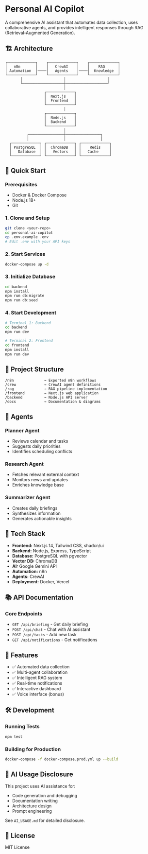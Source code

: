 # Personal AI Copilot

A comprehensive AI assistant that automates data collection, uses collaborative agents, and provides intelligent responses through RAG (Retrieval-Augmented Generation).

## 🏗️ Architecture

```
┌─────────────┐    ┌─────────────┐    ┌─────────────┐
│   n8n       │    │   CrewAI    │    │    RAG      │
│ Automation  │────│   Agents    │────│  Knowledge  │
└─────────────┘    └─────────────┘    └─────────────┘
       │                   │                   │
       └───────────────────┼───────────────────┘
                           │
                  ┌─────────────┐
                  │  Next.js    │
                  │  Frontend   │
                  └─────────────┘
                           │
                  ┌─────────────┐
                  │  Node.js    │
                  │  Backend    │
                  └─────────────┘
                           │
          ┌────────────────┼────────────────┐
          │                │                │
  ┌─────────────┐ ┌─────────────┐ ┌─────────────┐
  │ PostgreSQL  │ │  ChromaDB   │ │    Redis    │
  │   Database  │ │   Vectors   │ │   Cache     │
  └─────────────┘ └─────────────┘ └─────────────┘
```

## 🚀 Quick Start

### Prerequisites

- Docker & Docker Compose
- Node.js 18+
- Git

### 1. Clone and Setup

```bash
git clone <your-repo>
cd personal-ai-copilot
cp .env.example .env
# Edit .env with your API keys
```

### 2. Start Services

```bash
docker-compose up -d
```

### 3. Initialize Database

```bash
cd backend
npm install
npm run db:migrate
npm run db:seed
```

### 4. Start Development

```bash
# Terminal 1: Backend
cd backend
npm run dev

# Terminal 2: Frontend
cd frontend
npm install
npm run dev
```

## 📁 Project Structure

```
/n8n              → Exported n8n workflows
/crew             → CrewAI agent definitions
/rag              → RAG pipeline implementation
/frontend         → Next.js web application
/backend          → Node.js API server
/docs             → Documentation & diagrams
```

## 🤖 Agents

### Planner Agent

- Reviews calendar and tasks
- Suggests daily priorities
- Identifies scheduling conflicts

### Research Agent

- Fetches relevant external context
- Monitors news and updates
- Enriches knowledge base

### Summarizer Agent

- Creates daily briefings
- Synthesizes information
- Generates actionable insights

## 🔧 Tech Stack

- **Frontend:** Next.js 14, Tailwind CSS, shadcn/ui
- **Backend:** Node.js, Express, TypeScript
- **Database:** PostgreSQL with pgvector
- **Vector DB:** ChromaDB
- **AI:** Google Gemini API
- **Automation:** n8n
- **Agents:** CrewAI
- **Deployment:** Docker, Vercel

## 📚 API Documentation

### Core Endpoints

- `GET /api/briefing` - Get daily briefing
- `POST /api/chat` - Chat with AI assistant
- `POST /api/tasks` - Add new task
- `GET /api/notifications` - Get notifications

## 🎯 Features

- ✅ Automated data collection
- ✅ Multi-agent collaboration
- ✅ Intelligent RAG system
- ✅ Real-time notifications
- ✅ Interactive dashboard
- ✅ Voice interface (bonus)

## 🛠️ Development

### Running Tests

```bash
npm test
```

### Building for Production

```bash
docker-compose -f docker-compose.prod.yml up --build
```

## 📖 AI Usage Disclosure

This project uses AI assistance for:

- Code generation and debugging
- Documentation writing
- Architecture design
- Prompt engineering

See `AI_USAGE.md` for detailed disclosure.

## 📄 License

MIT License
